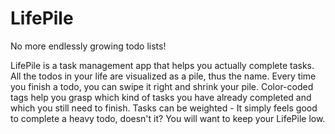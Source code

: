 # LifePile

No more endlessly growing todo lists!

LifePile is a task management app that helps you actually complete tasks. All the todos in your life are visualized as a pile, thus the name. Every time you finish a todo, you can swipe it right and shrink your pile. Color-coded tags help you grasp which kind of tasks you have already completed and which you still need to finish. Tasks can be weighted - It simply feels good to complete a heavy todo, doesn't it? You will want to keep your LifePile low.
